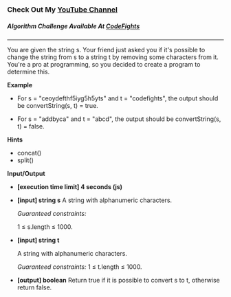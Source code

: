 ### Check Out My [YouTube Channel](https://www.youtube.com/@golbargnet)

##### Algorithm Challenge Available At [CodeFights](https://codefights.com/challenge/DF6j9AcQSCGtLonyM)
---
You are given the string s. Your friend just asked you if it's possible to change the string from s to a string t by removing some characters from it. You're a pro at programming, so you decided to create a program to determine this.

**Example**
-   For s = "ceoydefthf5iyg5h5yts" and t = "codefights", the output should be
    convertString(s, t) = true.

-   For s = "addbyca" and t = "abcd", the output should be
    convertString(s, t) = false.

**Hints**
-   concat()
-   split()

**Input/Output**

- **[execution time limit] 4 seconds (js)**
- **[input] string s**
  A string with alphanumeric characters.

  *Guaranteed constraints:*

  1 ≤ s.length ≤ 1000.

- **[input] string t**

  A string with alphanumeric characters.

  *Guaranteed constraints:*
  1 ≤ t.length ≤ 1000.

-   **[output] boolean**
    Return true if it is possible to convert s to t, otherwise return false.
